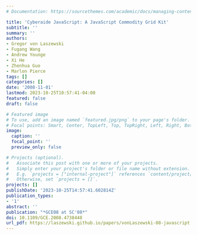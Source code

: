```yaml
---
# Documentation: https://sourcethemes.com/academic/docs/managing-content/

title: 'Cyberaide JavaScript: A JavaScript Commodity Grid Kit'
subtitle: ''
summary: ''
authors:
- Gregor von Laszewski
- Fugang Wang
- Andrew Younge
- Xi He
- Zhenhua Guo
- Marlon Pierce
tags: []
categories: []
date: '2008-11-01'
lastmod: 2023-10-25T10:57:41-04:00
featured: false
draft: false

# Featured image
# To use, add an image named `featured.jpg/png` to your page's folder.
# Focal points: Smart, Center, TopLeft, Top, TopRight, Left, Right, BottomLeft, Bottom, BottomRight.
image:
  caption: ''
  focal_point: ''
  preview_only: false

# Projects (optional).
#   Associate this post with one or more of your projects.
#   Simply enter your project's folder or file name without extension.
#   E.g. `projects = ["internal-project"]` references `content/project/deep-learning/index.md`.
#   Otherwise, set `projects = []`.
projects: []
publishDate: '2023-10-25T14:57:41.602814Z'
publication_types:
- '1'
abstract: ''
publication: "*GCE08 at SC'08*"
doi: 10.1109/GCE.2008.4738448
url_pdf: https://laszewski.github.io/papers/vonLaszewski-08-javascript.pdf
---
```


